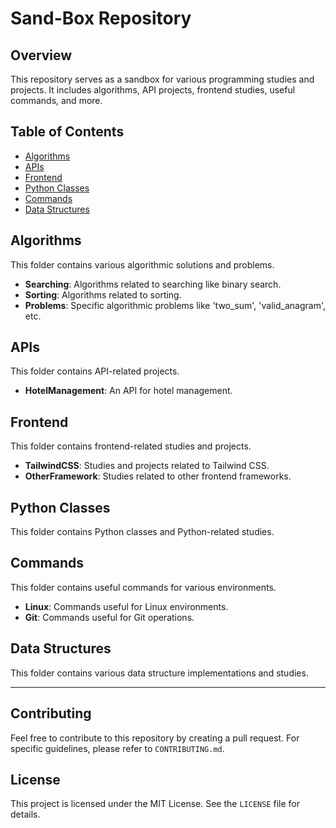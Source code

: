 # Sand-Box Repository

## Overview

This repository serves as a sandbox for various programming studies and projects. It includes algorithms, API projects, frontend studies, useful commands, and more.

## Table of Contents

- [Algorithms](#algorithms)
- [APIs](#apis)
- [Frontend](#frontend)
- [Python Classes](#python-classes)
- [Commands](#commands)
- [Data Structures](#data-structures)

## Algorithms

This folder contains various algorithmic solutions and problems.

- **Searching**: Algorithms related to searching like binary search.
- **Sorting**: Algorithms related to sorting.
- **Problems**: Specific algorithmic problems like 'two_sum', 'valid_anagram', etc.

## APIs

This folder contains API-related projects.

- **HotelManagement**: An API for hotel management.

## Frontend

This folder contains frontend-related studies and projects.

- **TailwindCSS**: Studies and projects related to Tailwind CSS.
- **OtherFramework**: Studies related to other frontend frameworks.

## Python Classes

This folder contains Python classes and Python-related studies.

## Commands

This folder contains useful commands for various environments.

- **Linux**: Commands useful for Linux environments.
- **Git**: Commands useful for Git operations.

## Data Structures

This folder contains various data structure implementations and studies.

---

## Contributing

Feel free to contribute to this repository by creating a pull request. For specific guidelines, please refer to `CONTRIBUTING.md`.

## License

This project is licensed under the MIT License. See the `LICENSE` file for details.
